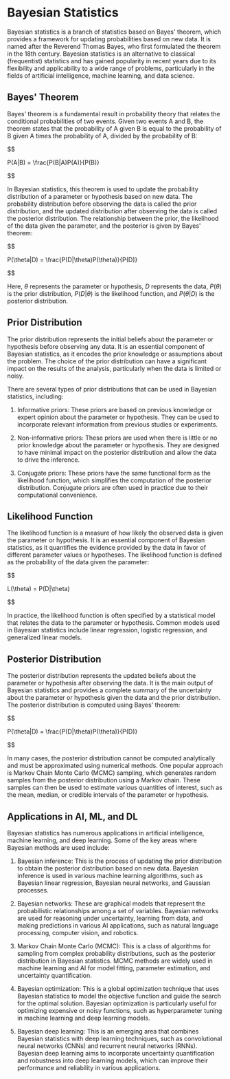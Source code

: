 # Bayesian Statistics

Bayesian statistics is a branch of statistics based on Bayes' theorem, which provides a framework for updating probabilities based on new data. It is named after the Reverend Thomas Bayes, who first formulated the theorem in the 18th century. Bayesian statistics is an alternative to classical (frequentist) statistics and has gained popularity in recent years due to its flexibility and applicability to a wide range of problems, particularly in the fields of artificial intelligence, machine learning, and data science.

## Bayes' Theorem

Bayes' theorem is a fundamental result in probability theory that relates the conditional probabilities of two events. Given two events A and B, the theorem states that the probability of A given B is equal to the probability of B given A times the probability of A, divided by the probability of B:


$$

P(A|B) = \frac{P(B|A)P(A)}{P(B)}

$$


In Bayesian statistics, this theorem is used to update the probability distribution of a parameter or hypothesis based on new data. The probability distribution before observing the data is called the prior distribution, and the updated distribution after observing the data is called the posterior distribution. The relationship between the prior, the likelihood of the data given the parameter, and the posterior is given by Bayes' theorem:


$$

P(\theta|D) = \frac{P(D|\theta)P(\theta)}{P(D)}

$$


Here, $\theta$ represents the parameter or hypothesis, $D$ represents the data, $P(\theta)$ is the prior distribution, $P(D|\theta)$ is the likelihood function, and $P(\theta|D)$ is the posterior distribution.

## Prior Distribution

The prior distribution represents the initial beliefs about the parameter or hypothesis before observing any data. It is an essential component of Bayesian statistics, as it encodes the prior knowledge or assumptions about the problem. The choice of the prior distribution can have a significant impact on the results of the analysis, particularly when the data is limited or noisy.

There are several types of prior distributions that can be used in Bayesian statistics, including:

1. Informative priors: These priors are based on previous knowledge or expert opinion about the parameter or hypothesis. They can be used to incorporate relevant information from previous studies or experiments.

2. Non-informative priors: These priors are used when there is little or no prior knowledge about the parameter or hypothesis. They are designed to have minimal impact on the posterior distribution and allow the data to drive the inference.

3. Conjugate priors: These priors have the same functional form as the likelihood function, which simplifies the computation of the posterior distribution. Conjugate priors are often used in practice due to their computational convenience.

## Likelihood Function

The likelihood function is a measure of how likely the observed data is given the parameter or hypothesis. It is an essential component of Bayesian statistics, as it quantifies the evidence provided by the data in favor of different parameter values or hypotheses. The likelihood function is defined as the probability of the data given the parameter:


$$

L(\theta) = P(D|\theta)

$$


In practice, the likelihood function is often specified by a statistical model that relates the data to the parameter or hypothesis. Common models used in Bayesian statistics include linear regression, logistic regression, and generalized linear models.

## Posterior Distribution

The posterior distribution represents the updated beliefs about the parameter or hypothesis after observing the data. It is the main output of Bayesian statistics and provides a complete summary of the uncertainty about the parameter or hypothesis given the data and the prior distribution. The posterior distribution is computed using Bayes' theorem:


$$

P(\theta|D) = \frac{P(D|\theta)P(\theta)}{P(D)}

$$


In many cases, the posterior distribution cannot be computed analytically and must be approximated using numerical methods. One popular approach is Markov Chain Monte Carlo (MCMC) sampling, which generates random samples from the posterior distribution using a Markov chain. These samples can then be used to estimate various quantities of interest, such as the mean, median, or credible intervals of the parameter or hypothesis.

## Applications in AI, ML, and DL

Bayesian statistics has numerous applications in artificial intelligence, machine learning, and deep learning. Some of the key areas where Bayesian methods are used include:

1. Bayesian inference: This is the process of updating the prior distribution to obtain the posterior distribution based on new data. Bayesian inference is used in various machine learning algorithms, such as Bayesian linear regression, Bayesian neural networks, and Gaussian processes.

2. Bayesian networks: These are graphical models that represent the probabilistic relationships among a set of variables. Bayesian networks are used for reasoning under uncertainty, learning from data, and making predictions in various AI applications, such as natural language processing, computer vision, and robotics.

3. Markov Chain Monte Carlo (MCMC): This is a class of algorithms for sampling from complex probability distributions, such as the posterior distribution in Bayesian statistics. MCMC methods are widely used in machine learning and AI for model fitting, parameter estimation, and uncertainty quantification.

4. Bayesian optimization: This is a global optimization technique that uses Bayesian statistics to model the objective function and guide the search for the optimal solution. Bayesian optimization is particularly useful for optimizing expensive or noisy functions, such as hyperparameter tuning in machine learning and deep learning models.

5. Bayesian deep learning: This is an emerging area that combines Bayesian statistics with deep learning techniques, such as convolutional neural networks (CNNs) and recurrent neural networks (RNNs). Bayesian deep learning aims to incorporate uncertainty quantification and robustness into deep learning models, which can improve their performance and reliability in various applications.
